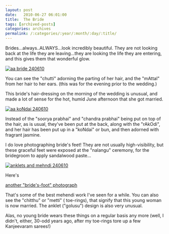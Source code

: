 ```yaml
---
layout: post
date:	2010-06-27 06:01:00
title:  The Bride
tags: [archived-posts]
categories: archives
permalink: /:categories/:year/:month/:day/:title/
---
```

Brides...always..ALWAYS...look incredibly beautiful. They are not looking back at the life they are leaving...they are looking the life they are entering, and this gives them that wonderful glow.

<a href="http://s967.photobucket.com/albums/ae160/pedoral/?action=view&current=IMG_6597.jpg" target="_blank"><img src="http://i967.photobucket.com/albums/ae160/pedoral/IMG_6597.jpg" border="0" alt="aa bride 240610"></a>

You can see the "chutti" adorning the parting of her hair, and the "mAttal" from her hair to her ears. (this was for the evening prior to the wedding.)

This bride's hair-dressing on the morning of the wedding is unusual, and made a lot of sense for the hot, humid June afternoon that she got married.


<a href="http://s967.photobucket.com/albums/ae160/pedoral/?action=view&current=IMG_6628.jpg" target="_blank"><img src="http://i967.photobucket.com/albums/ae160/pedoral/IMG_6628.jpg" border="0" alt="aa koNdai 240610"></a>

Instead of the "soorya prabhai" and "chandra prabhai" being put on top of the hair, as is usual, they've been put at the back, along with the "rAkOdi", and her hair has been put up in a "koNdai" or bun, and then adorned with fragrant jasmine.


I do love photographing bride's feet! They are not usually high-visibility, but these graceful feet were exposed at the "nalangu" ceremony, for the bridegroom to apply sandalwood paste...

<a href="http://s967.photobucket.com/albums/ae160/pedoral/?action=view&current=IMG_6724.jpg" target="_blank"><img src="http://i967.photobucket.com/albums/ae160/pedoral/IMG_6724.jpg" border="0" alt="anklets and mehndi 240610"></a>

Here's

<a href="http://deponti.livejournal.com/248792.html"> another "bride's-foot" photograph </a>


That's some of the best mehendi work I've seen for a while. You can also see the "chitthu" or "metti" ( toe-rings), that signify that this young woman is now married. The anklet ("golusu") design is also very unusual.

 Alas, no young bride wears these things on a regular basis any more (well, I didn't, either, 30-odd years ago, after my toe-rings tore up a few Kanjeevaram sarees!)
